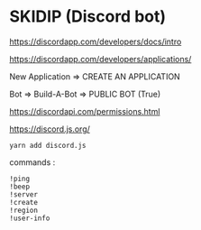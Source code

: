 # SKIDIP (Discord bot)

https://discordapp.com/developers/docs/intro

https://discordapp.com/developers/applications/

New Application => CREATE AN APPLICATION

Bot => Build-A-Bot => PUBLIC BOT (True)

https://discordapi.com/permissions.html

https://discord.js.org/

```yarn add discord.js```



commands :
```
!ping
!beep
!server
!create
!region
!user-info
```

